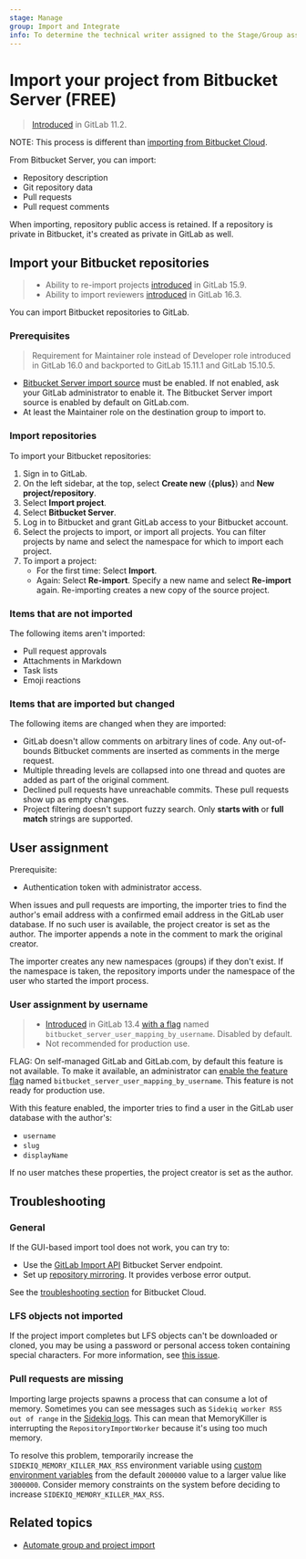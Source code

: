 ```yaml
---
stage: Manage
group: Import and Integrate
info: To determine the technical writer assigned to the Stage/Group associated with this page, see https://about.gitlab.com/handbook/product/ux/technical-writing/#assignments
---
```


# Import your project from Bitbucket Server **(FREE)**

> [Introduced](https://gitlab.com/gitlab-org/gitlab-foss/-/merge_requests/20164) in GitLab 11.2.

NOTE:
This process is different than [importing from Bitbucket Cloud](bitbucket.md).

From Bitbucket Server, you can import:

- Repository description
- Git repository data
- Pull requests
- Pull request comments

When importing, repository public access is retained. If a repository is private in Bitbucket, it's
created as private in GitLab as well.

## Import your Bitbucket repositories

> - Ability to re-import projects [introduced](https://gitlab.com/gitlab-org/gitlab/-/issues/23905) in GitLab 15.9.
> - Ability to import reviewers [introduced](https://gitlab.com/gitlab-org/gitlab/-/issues/416611) in GitLab 16.3.

You can import Bitbucket repositories to GitLab.

### Prerequisites

> Requirement for Maintainer role instead of Developer role introduced in GitLab 16.0 and backported to GitLab 15.11.1 and GitLab 15.10.5.

- [Bitbucket Server import source](../../../administration/settings/visibility_and_access_controls.md#configure-allowed-import-sources)
  must be enabled. If not enabled, ask your GitLab administrator to enable it. The Bitbucket Server import source is enabled
  by default on GitLab.com.
- At least the Maintainer role on the destination group to import to.

### Import repositories

To import your Bitbucket repositories:

1. Sign in to GitLab.
1. On the left sidebar, at the top, select **Create new** (**{plus}**) and **New project/repository**.
1. Select **Import project**.
1. Select **Bitbucket Server**.
1. Log in to Bitbucket and grant GitLab access to your Bitbucket account.
1. Select the projects to import, or import all projects. You can filter projects by name and select
   the namespace for which to import each project.
1. To import a project:
   - For the first time: Select **Import**.
   - Again: Select **Re-import**. Specify a new name and select **Re-import** again. Re-importing creates a new copy of the source project.

### Items that are not imported

The following items aren't imported:

- Pull request approvals
- Attachments in Markdown
- Task lists
- Emoji reactions

### Items that are imported but changed

The following items are changed when they are imported:

- GitLab doesn't allow comments on arbitrary lines of code. Any out-of-bounds Bitbucket comments are
  inserted as comments in the merge request.
- Multiple threading levels are collapsed into one thread and
  quotes are added as part of the original comment.
- Declined pull requests have unreachable commits. These pull requests show up as empty changes.
- Project filtering doesn't support fuzzy search. Only **starts with** or **full match** strings are
  supported.

## User assignment

Prerequisite:

- Authentication token with administrator access.

When issues and pull requests are importing, the importer tries to find the author's email address
with a confirmed email address in the GitLab user database. If no such user is available, the
project creator is set as the author. The importer appends a note in the comment to mark the
original creator.

The importer creates any new namespaces (groups) if they don't exist. If the namespace is taken, the
repository imports under the namespace of the user who started the import process.

### User assignment by username

> - [Introduced](https://gitlab.com/gitlab-org/gitlab/-/issues/218609) in GitLab 13.4 [with a flag](../../../administration/feature_flags.md) named `bitbucket_server_user_mapping_by_username`. Disabled by default.
> - Not recommended for production use.

FLAG:
On self-managed GitLab and GitLab.com, by default this feature is not available. To make it
available, an administrator can [enable the feature flag](../../../administration/feature_flags.md)
named `bitbucket_server_user_mapping_by_username`. This feature is not ready for production use.

With this feature enabled, the importer tries to find a user in the GitLab user database with the
author's:

- `username`
- `slug`
- `displayName`

If no user matches these properties, the project creator is set as the author.

## Troubleshooting

### General

If the GUI-based import tool does not work, you can try to:

- Use the [GitLab Import API](../../../api/import.md#import-repository-from-bitbucket-server)
  Bitbucket Server endpoint.
- Set up [repository mirroring](../repository/mirror/index.md).
  It provides verbose error output.

See the [troubleshooting section](bitbucket.md#troubleshooting)
for Bitbucket Cloud.

### LFS objects not imported

If the project import completes but LFS objects can't be downloaded or cloned, you may be using a
password or personal access token containing special characters. For more information, see
[this issue](https://gitlab.com/gitlab-org/gitlab/-/issues/337769).

### Pull requests are missing

Importing large projects spawns a process that can consume a lot of memory. Sometimes you can see messages such as `Sidekiq worker RSS out of range` in the
[Sidekiq logs](../../../administration/logs/index.md#sidekiq-logs). This can mean that MemoryKiller is interrupting the `RepositoryImportWorker` because it's using
too much memory.

To resolve this problem, temporarily increase the `SIDEKIQ_MEMORY_KILLER_MAX_RSS` environment variable using
[custom environment variables](https://docs.gitlab.com/omnibus/settings/environment-variables.html) from the default `2000000` value to a larger value like `3000000`.
Consider memory constraints on the system before deciding to increase `SIDEKIQ_MEMORY_KILLER_MAX_RSS`.

## Related topics

- [Automate group and project import](index.md#automate-group-and-project-import)
